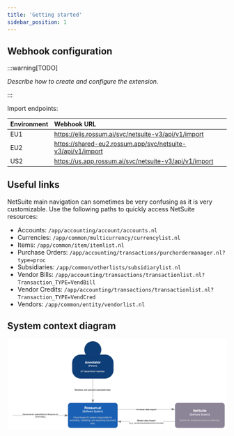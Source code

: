 ```yaml
---
title: 'Getting started'
sidebar_position: 1
---
```


## Webhook configuration

:::warning[TODO]

_Describe how to create and configure the extension._

:::

Import endpoints:

| Environment | Webhook URL                                                 |
| :---------- | :---------------------------------------------------------- |
| EU1         | https://elis.rossum.ai/svc/netsuite-v3/api/v1/import        |
| EU2         | https://shared-eu2.rossum.app/svc/netsuite-v3/api/v1/import |
| US2         | https://us.app.rossum.ai/svc/netsuite-v3/api/v1/import      |

## Useful links

NetSuite main navigation can sometimes be very confusing as it is very customizable. Use the following paths to quickly access NetSuite resources:

- Accounts: `/app/accounting/account/accounts.nl`
- Currencies: `/app/common/multicurrency/currencylist.nl`
- Items: `/app/common/item/itemlist.nl`
- Purchase Orders: `/app/accounting/transactions/purchordermanager.nl?type=proc`
- Subsidiaries: `/app/common/otherlists/subsidiarylist.nl`
- Vendor Bills: `/app/accounting/transactions/transactionlist.nl?Transaction_TYPE=VendBill`
- Vendor Credits: `/app/accounting/transactions/transactionlist.nl?Transaction_TYPE=VendCred`
- Vendors: `/app/common/entity/vendorlist.nl`

## System context diagram

![NetSuite system context diagram](./img/rossum-netsuite-system-context-diagram.png)
